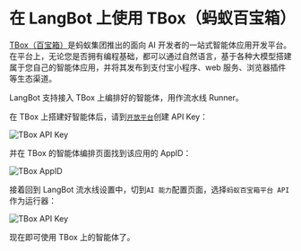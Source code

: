 # 在 LangBot 上使用 TBox（蚂蚁百宝箱）

[TBox（百宝箱）](https://tbox.cn/)是蚂蚁集团推出的面向 AI 开发者的一站式智能体应用开发平台。在平台上，无论您是否拥有编程基础，都可以通过自然语言，基于各种大模型搭建属于您自己的智能体应用，并将其发布到支付宝小程序、web 服务、浏览器插件等生态渠道。

LangBot 支持接入 TBox 上编排好的智能体，用作流水线 Runner。

在 TBox 上搭建好智能体后，请到[`开放平台`](https://www.tbox.cn/open/authorized-management)创建 API Key：

![TBox API Key](/assets/image/zh/deploy/pipelines/tbox/create_api_key.png)

并在 TBox 的智能体编排页面找到该应用的 AppID：

![TBox AppID](/assets/image/zh/deploy/pipelines/tbox/find_appid.png)

接着回到 LangBot 流水线设置中，切到`AI 能力`配置页面，选择`蚂蚁百宝箱平台 API` 作为运行器：

![TBox API Key](/assets/image/zh/deploy/pipelines/tbox/tbox_runner.png)

现在即可使用 TBox 上的智能体了。